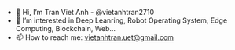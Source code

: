 - 👋 Hi, I’m Tran Viet Anh - @vietanhtran2710 
- 👀 I’m interested in Deep Leanring, Robot Operating System, Edge Computing, Blockchain, Web...
- 📫 How to reach me: vietanhtran.uet@gmail.com

<!---
vietanhtran2710/vietanhtran2710 is a ✨ special ✨ repository because its `README.md` (this file) appears on your GitHub profile.
You can click the Preview link to take a look at your changes.
--->
